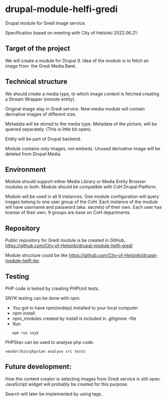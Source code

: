 # drupal-module-helfi-gredi
Drupal module for Gredi image service.

Specification based on meeting with City of Helsinki 2022.06.21:

Target of the project
---------------------

We will create a module for Drupal 9.
Idea of the module is to fetch an image from 
the Gredi Media Bank.

Technical structure
-------------------

We should create a media type, to which image content is
fetched creating a Stream Wrapper (remote entity).

Original image stay in Gredi service.
New media module will contain derivative images of different size.

Metadata will be stored to the media type.
Metadata of the picture, will be queried separately. (This is little bit open).

Entity will be part of Drupal backend.

Module contains only images, not embeds.
Unused derivative image will be deleted from Drupal Media.

Environment
-----------

Module should support either Media Library or Media Entity Browser modules
or both. Module should be compatible with CoH Drupal Platform.

Module will be used in all 9 instances.
One module configuration will query images belong to one user group of the CoH.
Each instance of the module will have username and password (aka. secrets) of their own.
Each user has license of their own. 9 groups are base on CoH departments.

Repository
----------

Public repository for Gredi module is be created in GitHub,
https://github.com/City-of-Helsinki/drupal-module-helfi-gredi

Module structure could be like https://github.com/City-of-Helsinki/drupal-module-helfi-tpr.

Testing
-------

PHP code is tested by creating PHPUnit tests.

SNYK testing can be done with npm.
- You got to have npm(nodejs) installed to your local computer.
- npm install
- npm_modules created by install is included in .gitignore -file
- Run
```
   npm run snyk
```

PHPStan can be used to analyse php code.
```
vendor/bin/phpstan analyse src tests
```

Future development:
-------------------

How the content creator is selecting images from Gredi service is still open.
JavaScript widget will probably be created for this purpose.

Search will later be implemented by using tags.
